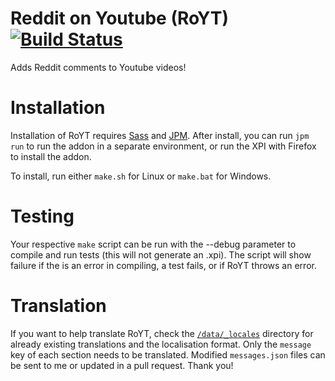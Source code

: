 Reddit on Youtube (RoYT) [![Build Status](https://travis-ci.org/mustafakalash/royt.svg?branch=master)](https://travis-ci.org/mustafakalash/royt)
=========

Adds Reddit comments to Youtube videos!

# Installation
Installation of RoYT requires [Sass](http://sass-lang.com/install) and [JPM](https://developer.mozilla.org/en-US/Add-ons/SDK/Tools/jpm#Installation).
After install, you can run `jpm run` to run the addon in a separate environment, or run the XPI with Firefox to install the addon.

To install, run either `make.sh` for Linux or `make.bat` for Windows.

# Testing
Your respective `make` script can be run with the --debug parameter to compile and run tests (this will not generate an .xpi). The script will show failure if the is an error in compiling, a test fails, or if RoYT throws an error.

# Translation
If you want to help translate RoYT, check the [`/data/_locales`](https://github.com/mustafakalash/royt/tree/master/data/_locales) directory for already existing translations and the localisation format. Only the `message` key of each section needs to be translated. Modified `messages.json` files can be sent to me or updated in a pull request. Thank you!